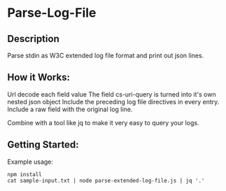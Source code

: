 # Parse-Log-File


## Description
Parse stdin as W3C extended log file format and print out json lines.

## How it Works:
Url decode each field value
The field cs-uri-query is turned into it's own nested json object
Include the preceding log file directives in every entry.
Include a raw field with the original log line.

Combine with a tool like jq to make it very easy to query your logs.


## Getting Started:
Example usage:
```
npm install
cat sample-input.txt | node parse-extended-log-file.js | jq '.'
```
